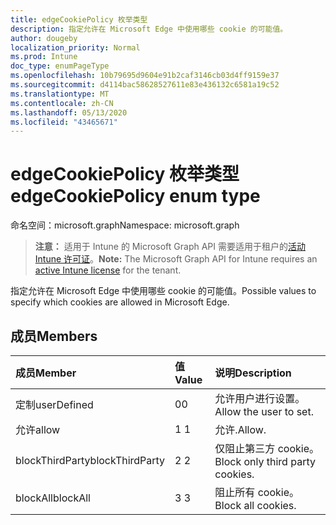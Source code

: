 ```yaml
---
title: edgeCookiePolicy 枚举类型
description: 指定允许在 Microsoft Edge 中使用哪些 cookie 的可能值。
author: dougeby
localization_priority: Normal
ms.prod: Intune
doc_type: enumPageType
ms.openlocfilehash: 10b79695d9604e91b2caf3146cb03d4ff9159e37
ms.sourcegitcommit: d4114bac58628527611e83e436132c6581a19c52
ms.translationtype: MT
ms.contentlocale: zh-CN
ms.lasthandoff: 05/13/2020
ms.locfileid: "43465671"
---
```

# <a name="edgecookiepolicy-enum-type"></a><span data-ttu-id="e8e76-103">edgeCookiePolicy 枚举类型</span><span class="sxs-lookup"><span data-stu-id="e8e76-103">edgeCookiePolicy enum type</span></span>

<span data-ttu-id="e8e76-104">命名空间：microsoft.graph</span><span class="sxs-lookup"><span data-stu-id="e8e76-104">Namespace: microsoft.graph</span></span>

> <span data-ttu-id="e8e76-105">**注意：** 适用于 Intune 的 Microsoft Graph API 需要适用于租户的[活动 Intune 许可证](https://go.microsoft.com/fwlink/?linkid=839381)。</span><span class="sxs-lookup"><span data-stu-id="e8e76-105">**Note:** The Microsoft Graph API for Intune requires an [active Intune license](https://go.microsoft.com/fwlink/?linkid=839381) for the tenant.</span></span>

<span data-ttu-id="e8e76-106">指定允许在 Microsoft Edge 中使用哪些 cookie 的可能值。</span><span class="sxs-lookup"><span data-stu-id="e8e76-106">Possible values to specify which cookies are allowed in Microsoft Edge.</span></span>

## <a name="members"></a><span data-ttu-id="e8e76-107">成员</span><span class="sxs-lookup"><span data-stu-id="e8e76-107">Members</span></span>
|<span data-ttu-id="e8e76-108">成员</span><span class="sxs-lookup"><span data-stu-id="e8e76-108">Member</span></span>|<span data-ttu-id="e8e76-109">值</span><span class="sxs-lookup"><span data-stu-id="e8e76-109">Value</span></span>|<span data-ttu-id="e8e76-110">说明</span><span class="sxs-lookup"><span data-stu-id="e8e76-110">Description</span></span>|
|:---|:---|:---|
|<span data-ttu-id="e8e76-111">定制</span><span class="sxs-lookup"><span data-stu-id="e8e76-111">userDefined</span></span>|<span data-ttu-id="e8e76-112">0</span><span class="sxs-lookup"><span data-stu-id="e8e76-112">0</span></span>|<span data-ttu-id="e8e76-113">允许用户进行设置。</span><span class="sxs-lookup"><span data-stu-id="e8e76-113">Allow the user to set.</span></span>|
|<span data-ttu-id="e8e76-114">允许</span><span class="sxs-lookup"><span data-stu-id="e8e76-114">allow</span></span>|<span data-ttu-id="e8e76-115">1 </span><span class="sxs-lookup"><span data-stu-id="e8e76-115">1</span></span>|<span data-ttu-id="e8e76-116">允许.</span><span class="sxs-lookup"><span data-stu-id="e8e76-116">Allow.</span></span>|
|<span data-ttu-id="e8e76-117">blockThirdParty</span><span class="sxs-lookup"><span data-stu-id="e8e76-117">blockThirdParty</span></span>|<span data-ttu-id="e8e76-118">2 </span><span class="sxs-lookup"><span data-stu-id="e8e76-118">2</span></span>|<span data-ttu-id="e8e76-119">仅阻止第三方 cookie。</span><span class="sxs-lookup"><span data-stu-id="e8e76-119">Block only third party cookies.</span></span>|
|<span data-ttu-id="e8e76-120">blockAll</span><span class="sxs-lookup"><span data-stu-id="e8e76-120">blockAll</span></span>|<span data-ttu-id="e8e76-121">3 </span><span class="sxs-lookup"><span data-stu-id="e8e76-121">3</span></span>|<span data-ttu-id="e8e76-122">阻止所有 cookie。</span><span class="sxs-lookup"><span data-stu-id="e8e76-122">Block all cookies.</span></span>|







